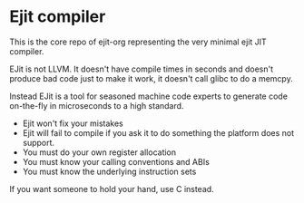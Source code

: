 # Ejit compiler

This is the core repo of ejit-org representing the very minimal ejit JIT compiler.

EJit is not LLVM. It doesn't have compile times in seconds and doesn't produce bad code
just to make it work, it doesn't call glibc to do a memcpy.

Instead EJit is a tool for seasoned machine code experts to generate code on-the-fly
in microseconds to a high standard.

* Ejit won't fix your mistakes
* Ejit will fail to compile if you ask it to do something the platform does not support.
* You must do your own register allocation
* You must know your calling conventions and ABIs
* You must know the underlying instruction sets

If you want someone to hold your hand, use C instead.
